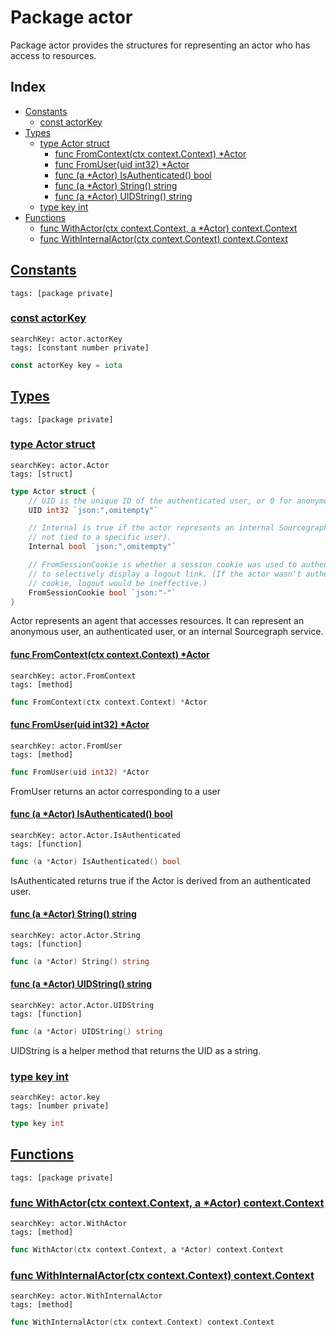 # Package actor

Package actor provides the structures for representing an actor who has access to resources. 

## Index

* [Constants](#const)
    * [const actorKey](#actorKey)
* [Types](#type)
    * [type Actor struct](#Actor)
        * [func FromContext(ctx context.Context) *Actor](#FromContext)
        * [func FromUser(uid int32) *Actor](#FromUser)
        * [func (a *Actor) IsAuthenticated() bool](#Actor.IsAuthenticated)
        * [func (a *Actor) String() string](#Actor.String)
        * [func (a *Actor) UIDString() string](#Actor.UIDString)
    * [type key int](#key)
* [Functions](#func)
    * [func WithActor(ctx context.Context, a *Actor) context.Context](#WithActor)
    * [func WithInternalActor(ctx context.Context) context.Context](#WithInternalActor)


## <a id="const" href="#const">Constants</a>

```
tags: [package private]
```

### <a id="actorKey" href="#actorKey">const actorKey</a>

```
searchKey: actor.actorKey
tags: [constant number private]
```

```Go
const actorKey key = iota
```

## <a id="type" href="#type">Types</a>

```
tags: [package private]
```

### <a id="Actor" href="#Actor">type Actor struct</a>

```
searchKey: actor.Actor
tags: [struct]
```

```Go
type Actor struct {
	// UID is the unique ID of the authenticated user, or 0 for anonymous actors.
	UID int32 `json:",omitempty"`

	// Internal is true if the actor represents an internal Sourcegraph service (and is therefore
	// not tied to a specific user).
	Internal bool `json:",omitempty"`

	// FromSessionCookie is whether a session cookie was used to authenticate the actor. It is used
	// to selectively display a logout link. (If the actor wasn't authenticated with a session
	// cookie, logout would be ineffective.)
	FromSessionCookie bool `json:"-"`
}
```

Actor represents an agent that accesses resources. It can represent an anonymous user, an authenticated user, or an internal Sourcegraph service. 

#### <a id="FromContext" href="#FromContext">func FromContext(ctx context.Context) *Actor</a>

```
searchKey: actor.FromContext
tags: [method]
```

```Go
func FromContext(ctx context.Context) *Actor
```

#### <a id="FromUser" href="#FromUser">func FromUser(uid int32) *Actor</a>

```
searchKey: actor.FromUser
tags: [method]
```

```Go
func FromUser(uid int32) *Actor
```

FromUser returns an actor corresponding to a user 

#### <a id="Actor.IsAuthenticated" href="#Actor.IsAuthenticated">func (a *Actor) IsAuthenticated() bool</a>

```
searchKey: actor.Actor.IsAuthenticated
tags: [function]
```

```Go
func (a *Actor) IsAuthenticated() bool
```

IsAuthenticated returns true if the Actor is derived from an authenticated user. 

#### <a id="Actor.String" href="#Actor.String">func (a *Actor) String() string</a>

```
searchKey: actor.Actor.String
tags: [function]
```

```Go
func (a *Actor) String() string
```

#### <a id="Actor.UIDString" href="#Actor.UIDString">func (a *Actor) UIDString() string</a>

```
searchKey: actor.Actor.UIDString
tags: [function]
```

```Go
func (a *Actor) UIDString() string
```

UIDString is a helper method that returns the UID as a string. 

### <a id="key" href="#key">type key int</a>

```
searchKey: actor.key
tags: [number private]
```

```Go
type key int
```

## <a id="func" href="#func">Functions</a>

```
tags: [package private]
```

### <a id="WithActor" href="#WithActor">func WithActor(ctx context.Context, a *Actor) context.Context</a>

```
searchKey: actor.WithActor
tags: [method]
```

```Go
func WithActor(ctx context.Context, a *Actor) context.Context
```

### <a id="WithInternalActor" href="#WithInternalActor">func WithInternalActor(ctx context.Context) context.Context</a>

```
searchKey: actor.WithInternalActor
tags: [method]
```

```Go
func WithInternalActor(ctx context.Context) context.Context
```

